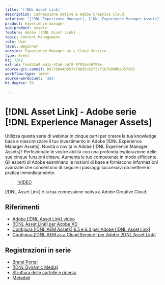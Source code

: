 ```yaml
---
title: '[!DNL Asset Link]'
description: Connessione nativa a Adobe Creative Cloud.
solution: "[!DNL Experience Manager], [!DNL Experience Manager Assets]"
product: experience manager
sub-product: assets
feature: Adobe [!DNL Asset Link]
topic: Content Management
role: User
level: Beginner
version: Experience Manager as a Cloud Service
type: Event
kt: 7342
exl-id: feadb1e0-ea1a-42ab-abf8-9791be46796e
source-git-commit: 88778b44085fa79695d92f37f167b000be357965
workflow-type: tm+mt
source-wordcount: '105'
ht-degree: 5%

---
```


# [!DNL Asset Link] - Adobe serie [!DNL Experience Manager Assets]

Utilizza questa serie di webinar in cinque parti per creare la tua knowledge base e massimizzare il tuo investimento in Adobe [!DNL Experience Manager Assets]. Novità o novità in Adobe [!DNL Experience Manager Assets]? Perfezionate le vostre abilità con una profonda esplorazione delle sue cinque funzioni chiave. Aumenta le tue competenze in modo efficiente. Gli esperti di Adobe esaminano le nozioni di base e forniscono informazioni avanzate che consentono di seguire i passaggi successivi da mettere in pratica immediatamente.

>[!VIDEO](https://video.tv.adobe.com/v/332127/?quality=12&learn=on&hidetitle=true)

[!DNL Asset Link] è la tua connessione nativa a Adobe Creative Cloud.

## Riferimenti

* [Adobe [!DNL Asset Link] video](https://experienceleague.adobe.com/it/docs/experience-manager-learn/assets/adobe-asset-link/launch-adobe-asset-link)
* [[!DNL Asset Link] per Adobe XD](https://helpx.adobe.com/it/enterprise/using/adobe-asset-link-for-xd.html)
* [Configura [!DNL AEM Assets] 6.5 e 6.4 per Adobe [!DNL Asset Link]](https://helpx.adobe.com/it/enterprise/using/configure-aem-assets-6-for-asset-link.html)
* [Configura [!DNL AEM as a Cloud Service] per Adobe [!DNL Asset Link]](https://helpx.adobe.com/it/enterprise/using/configure-aem-assets-for-asset-link.html)

## Registrazioni in serie

* [Brand Portal](brand-portal.md)
* [[!DNL Dynamic Media]](dynamic-media.md)
* [Struttura delle cartelle e ricerca](folder-structure-search.md)
* [Metadati](metadata.md)

